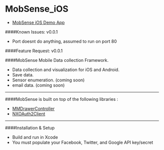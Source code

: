 # MobSense_iOS

* [MobSense iOS Demo App](https://itunes.apple.com/us/app/mobsense/id1123464493?ls=1&mt=8)

####Known Issues:  v0.0.1
* Port doesnt do anything, assumed to run on port 80

####Feature Request:  v0.0.1


####MobSense Mobile Data collection Framework.

* Data collection and visualization for iOS and Android.
* Save data.
* Sensor enumeration. (coming soon)
* email data. (coming soon)

***

####MobSense is built on top of the following libraries :

* [MMDrawerController](https://github.com/mutualmobile/MMDrawerController)
* [NXOAuth2Client](https://github.com/nxtbgthng/OAuth2Client)

***

####Installation & Setup

* Build and run in Xcode
* You must populate your Facebook, Twitter, and Google API key/secret
